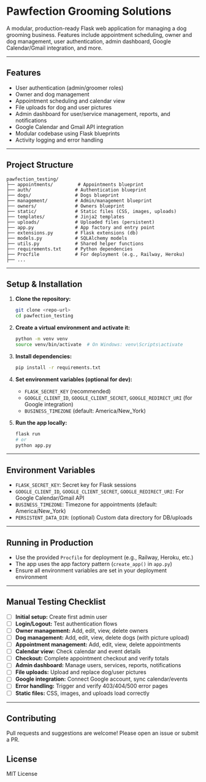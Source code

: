 # Pawfection Grooming Solutions

A modular, production-ready Flask web application for managing a dog grooming business. Features include appointment scheduling, owner and dog management, user authentication, admin dashboard, Google Calendar/Gmail integration, and more.

---

## Features
- User authentication (admin/groomer roles)
- Owner and dog management
- Appointment scheduling and calendar view
- File uploads for dog and user pictures
- Admin dashboard for user/service management, reports, and notifications
- Google Calendar and Gmail API integration
- Modular codebase using Flask blueprints
- Activity logging and error handling

---

## Project Structure
```
pawfection_testing/
├── appointments/         # Appointments blueprint
├── auth/                # Authentication blueprint
├── dogs/                # Dogs blueprint
├── management/          # Admin/management blueprint
├── owners/              # Owners blueprint
├── static/              # Static files (CSS, images, uploads)
├── templates/           # Jinja2 templates
├── uploads/             # Uploaded files (persistent)
├── app.py               # App factory and entry point
├── extensions.py        # Flask extensions (db)
├── models.py            # SQLAlchemy models
├── utils.py             # Shared helper functions
├── requirements.txt     # Python dependencies
├── Procfile             # For deployment (e.g., Railway, Heroku)
├── ...
```

---

## Setup & Installation

1. **Clone the repository:**
   ```bash
   git clone <repo-url>
   cd pawfection_testing
   ```

2. **Create a virtual environment and activate it:**
   ```bash
   python -m venv venv
   source venv/bin/activate  # On Windows: venv\Scripts\activate
   ```

3. **Install dependencies:**
   ```bash
   pip install -r requirements.txt
   ```

4. **Set environment variables (optional for dev):**
   - `FLASK_SECRET_KEY` (recommended)
   - `GOOGLE_CLIENT_ID`, `GOOGLE_CLIENT_SECRET`, `GOOGLE_REDIRECT_URI` (for Google integration)
   - `BUSINESS_TIMEZONE` (default: America/New_York)

5. **Run the app locally:**
   ```bash
   flask run
   # or
   python app.py
   ```

---

## Environment Variables
- `FLASK_SECRET_KEY`: Secret key for Flask sessions
- `GOOGLE_CLIENT_ID`, `GOOGLE_CLIENT_SECRET`, `GOOGLE_REDIRECT_URI`: For Google Calendar/Gmail API
- `BUSINESS_TIMEZONE`: Timezone for appointments (default: America/New_York)
- `PERSISTENT_DATA_DIR`: (optional) Custom data directory for DB/uploads

---

## Running in Production
- Use the provided `Procfile` for deployment (e.g., Railway, Heroku, etc.)
- The app uses the app factory pattern (`create_app()` in `app.py`)
- Ensure all environment variables are set in your deployment environment

---

## Manual Testing Checklist
- [ ] **Initial setup:** Create first admin user
- [ ] **Login/Logout:** Test authentication flows
- [ ] **Owner management:** Add, edit, view, delete owners
- [ ] **Dog management:** Add, edit, view, delete dogs (with picture upload)
- [ ] **Appointment management:** Add, edit, view, delete appointments
- [ ] **Calendar view:** Check calendar and event details
- [ ] **Checkout:** Complete appointment checkout and verify totals
- [ ] **Admin dashboard:** Manage users, services, reports, notifications
- [ ] **File uploads:** Upload and replace dog/user pictures
- [ ] **Google integration:** Connect Google account, sync calendar/events
- [ ] **Error handling:** Trigger and verify 403/404/500 error pages
- [ ] **Static files:** CSS, images, and uploads load correctly

---

## Contributing
Pull requests and suggestions are welcome! Please open an issue or submit a PR.

## License
MIT License 